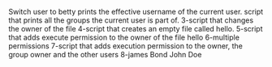 Switch user to betty
prints the effective username of the current user.
script that prints all the groups the current user is part of.
3-script that changes the owner of the file
4-script that creates an empty file called hello.
5-script that adds execute permission to the owner of the file hello
6-multiple permissions
7-script that adds execution permission to the owner, the group owner and the other users
8-james Bond
John Doe
